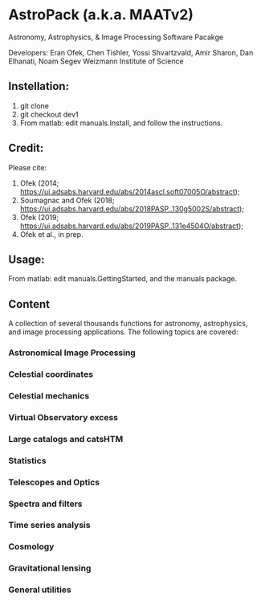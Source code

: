 # AstroPack (a.k.a. MAATv2)
Astronomy, Astrophysics, &amp; Image Processing Software Pacakge

Developers: Eran Ofek, Chen Tishler, Yossi Shvartzvald, Amir Sharon, Dan Elhanati, Noam Segev
Weizmann Institute of Science

## Instellation:
1. git clone <this package>
2. git checkout dev1
3. From matlab: edit manuals.Install, and follow the instructions.
  
## Credit:
Please cite:
1. Ofek (2014; https://ui.adsabs.harvard.edu/abs/2014ascl.soft07005O/abstract);
2. Soumagnac and Ofek (2018; https://ui.adsabs.harvard.edu/abs/2018PASP..130g5002S/abstract);
3. Ofek (2019; https://ui.adsabs.harvard.edu/abs/2019PASP..131e4504O/abstract);
4. Ofek et al., in prep.

## Usage:
From matlab: edit manuals.GettingStarted, and the manuals package.
  
## Content
A collection of several thousands functions for astronomy, astrophysics, and image processing applications.
The following topics are covered:
### Astronomical Image Processing
### Celestial coordinates
### Celestial mechanics
### Virtual Observatory excess
### Large catalogs and catsHTM
### Statistics
### Telescopes and Optics
### Spectra and filters
### Time series analysis
### Cosmology
### Gravitational lensing
### General utilities
